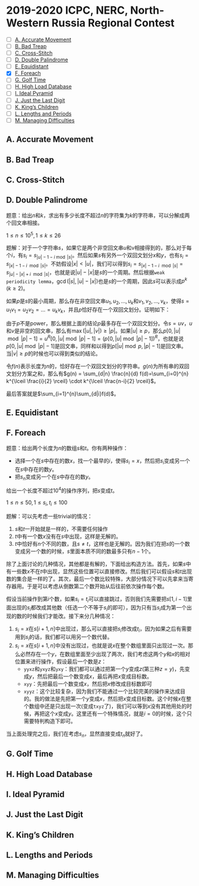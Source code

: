 # 2019-2020 ICPC, NERC, North-Western Russia Regional Contest

+ [ ] [A. Accurate Movement](https://contest.yandex.ru/QF2019/contest/15017/problems/A/)
+ [ ] [B. Bad Treap](https://contest.yandex.ru/QF2019/contest/15017/problems/B/)
+ [ ] [C. Cross-Stitch](https://contest.yandex.ru/QF2019/contest/15017/problems/C/)
+ [ ] [D. Double Palindrome](https://contest.yandex.ru/QF2019/contest/15017/problems/D/)
+ [ ] [E. Equidistant](https://contest.yandex.ru/QF2019/contest/15017/problems/E/)
+ [x] [F. Foreach](https://contest.yandex.ru/QF2019/contest/15017/problems/F/)
+ [ ] [G. Golf Time](https://contest.yandex.ru/QF2019/contest/15017/problems/G/)
+ [ ] [H. High Load Database](https://contest.yandex.ru/QF2019/contest/15017/problems/H/)
+ [ ] [I. Ideal Pyramid](https://contest.yandex.ru/QF2019/contest/15017/problems/I/)
+ [ ] [J. Just the Last Digit](https://contest.yandex.ru/QF2019/contest/15017/problems/J/)
+ [ ] [K. King’s Children](https://contest.yandex.ru/QF2019/contest/15017/problems/K/)
+ [ ] [L. Lengths and Periods](https://contest.yandex.ru/QF2019/contest/15017/problems/L/)
+ [ ] [M. Managing Difficulties](https://contest.yandex.ru/QF2019/contest/15017/problems/M/)

## A. Accurate Movement

## B. Bad Treap

## C. Cross-Stitch

## D. Double Palindrome

题意：给出$n$和$k$，求出有多少长度不超过$n$的字符集为$k$的字符串，可以分解成两个回文串相接。

$1 \le n \le 10^5, 1 \le k \le 26$

题解：对于一个字符串$s$，如果它是两个非空回文串$u$和$v$相接得到的，那么对于每个$i$，有$s_i=s_{|u|-1-i \bmod |s|}$。然后如果$s$有另外一个双回文划分$x$和$y$，也有$s_i=s_{|x|-1-i \mod |s|}$。不妨假设$|x| < |u|$，我们可以得到$s_i=s_{|x|-1-i \mod |s|}=s_{|u|-|x|+i \mod |s|}$，也就是说$|u| - |x|$是$s$的一个周期。然后根据`weak periodicity lemma`，$\gcd(|s|, |u|-|x|)$也是$s$的一个周期，因此$s$可以表示成$p^k$ ($k \ge 2$)。

如果$p$是$s$的最小周期，那么存在非空回文串$u_1,u_2,\dots,u_{k}$和$v_1,v_2,\dots,v_k$，使得$s=u_1v_1=u_2v_2=\dots=u_kv_k$，并且$p$恰好存在一个双回文划分。证明如下：

由于$p$不是power，那么根据上面的结论$p$最多存在一个双回文划分。令$s=uv$，$u$和$v$是非空的回文串，那么有$\max(|u|, |v|) \ge |p|$。如果$|u| \ge p$，那么$p[0, |u| \bmod |p| - 1]=u^R[0, |u| \bmod |p| - 1]=(p[0,|u| \bmod |p| - 1])^R$，也就是说$p[0, |u| \bmod |p| - 1]$是回文串，同样和以得到$p[|u| \bmod p, |p| - 1]$是回文串。当$|v| \ge p$的时候也可以得到类似的结论。

令$f(n)$表示长度为$n$的，恰好存在一个双回文划分的字符串。$g(n)$为所有串的双回文划分方案之和，那么有$g(n) = \sum_{d|n} \frac{n}{d} f(d)=\sum_{i=0}^{n} k^{\lceil \frac{i}{2} \rceil} \cdot k^{\lceil \frac{n-i}{2} \rceil}$。

最后答案就是$\sum_{i=1}^{n}\sum_{d|i}f(d)$。

## E. Equidistant

## F. Foreach

题意：给出两个长度为$n$的数组$s$和$t$。你有两种操作：

+ 选择一个在$s$中存在的数$x$，找一个最早的$i$，使得$s_i=x$，然后把$s_i$变成另一个在$s$中存在的数$y$。
+ 把$s_n$变成另一个在$s$中存在的数$y$。

给出一个长度不超过$10^4$的操作序列，把$s$变成$t$。

$1 \le n \le 50, 1 \le s_i, t_i \le 100$

题解：可以先考虑一些trivial的情况：

1. $s$和$t$一开始就是一样的，不需要任何操作
2. $t$中有一个数$x$没有在$s$中出现，这样是无解的。
3. $t$中恰好有$n$个不同的数，且$s \ne t$，这样也是无解的。因为我们在把$s$的一个数变成另一个数的时候，$s$里面本质不同的数最多只有$n-1$个。

除了上面讨论的几种情况，其他都是有解的，下面给出构造方法。首先，如果$s$中有一些数$x$不在$t$中出现，显然这些位置可以直接修改。然后我们可以假设$s$和$t$出现数的集合是一样的了。其次，最后一个数比较特殊，大部分情况下可以先拿来当寄存器用。于是可以考虑从倒数第二个数开始从后往前依次操作每个数。

假设当前操作到第$i$个数，如果$s_i=t_i$可以直接跳过，否则我们先需要把$s[1,i-1]$里面出现的$s_i$都改成其他数（任选一个不等于$s_i$的即可），因为只有当$s_i$成为第一个出现的数的时候我们才能改。接下来分几种情况：

1. $s_i=x$在$s[i+1,n]$中出现过，那么可以直接把$s_i$修改成$t_i$，因为如果之后有需要用到$s_i$的话，我们都可以用另一个数代替。
2. $s_i=x$在$s[i+1,n]$中没有出现过，也就是说$x$在整个数组里面只出现过一次。那么必然存在一个$y$，在数组里面至少出现了两次，我们考虑这两个$y$和$x$的相对位置来进行操作，假设最后一个数是$z$：
   + `yyxz`和`yxyz`和`yxy`：我们都可以通过把第一个$y$变成$z$(第三种$z=y$)，先变成$y$，然后把最后一个数变成$x$，最后再把$x$变成目标数。
   + `xyy`：先把最后一个数变成$x$，然后把$x$修改成目标数即可
   + `xyyz`：这个比较复杂，因为我们不能通过一个比较完美的操作来达成目的。我的做法是先把第一个$y$变成$x$，然后把$x$变成目标数。这个时候$x$在整个数组中还是只出现一次(变成`txyz`了)，我们可以等到$x$没有其他用处的时候，再把这个$x$变成$y$。这里还有一个特殊情况，就是$i=0$的时候，这个只需要特判构造下即可。

当上面处理完之后，我们在考虑$s_n$，显然直接变成$t_n$就好了。

## G. Golf Time

## H. High Load Database

## I. Ideal Pyramid

## J. Just the Last Digit

## K. King’s Children

## L. Lengths and Periods

## M. Managing Difficulties
